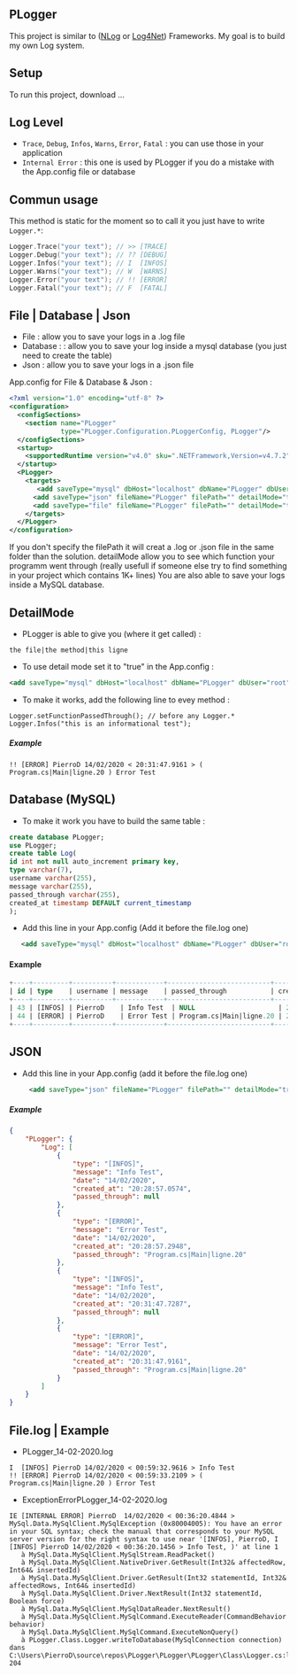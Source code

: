 ## PLogger
This project is similar to ([NLog](https://nlog-project.org) or [Log4Net](https://logging.apache.org/log4net/)) Frameworks.
My goal is to build my own Log system.


## Setup
To run this project, download ...

    
## Log Level

* ````Trace````, ```Debug```, ```Infos```, ```Warns```, ```Error```, ```Fatal``` : you can use those in your application
* ```Internal Error``` : this one is used by PLogger if you do a mistake with the App.config file or database

## Commun usage
This method is static for the moment so to call it
you just have to write ``Logger.*``:
```c
Logger.Trace("your text"); // >> [TRACE]
Logger.Debug("your text"); // ?? [DEBUG]
Logger.Infos("your text"); // I  [INFOS]
Logger.Warns("your text"); // W  [WARNS]
Logger.Error("your text"); // !! [ERROR]
Logger.Fatal("your text"); // F  [FATAL]
```

## File | Database | Json

* File : allow you to save your logs in a .log file
* Database : : allow you to save your log inside a mysql database (you just need to create the table)
* Json : allow you to save your logs in a .json file

App.config for File & Database & Json :
```xml
<?xml version="1.0" encoding="utf-8" ?>
<configuration>
  <configSections>
    <section name="PLogger"
             type="PLogger.Configuration.PLoggerConfig, PLogger"/>
  </configSections>
  <startup>
    <supportedRuntime version="v4.0" sku=".NETFramework,Version=v4.7.2" />
  </startup>
  <PLogger>
    <targets>
       <add saveType="mysql" dbHost="localhost" dbName="PLogger" dbUser="root" dbPassword="root" detailMode="true" />
      <add saveType="json" fileName="PLogger" filePath="" detailMode="true"/>
      <add saveType="file" fileName="PLogger" filePath="" detailMode="true"/>
    </targets>
  </PLogger>
</configuration>
```
If you don't specify the filePath it will creat a .log or .json file in the same folder than the solution.
detailMode allow you to see which function your programm went through (really usefull if someone else try to find something in your project which contains 1K+ lines)
You are also able to save your logs inside a MySQL database.


## DetailMode 
 - PLogger is able to give you (where it get called) : 
``` 
the file|the method|this ligne
 ```` 


- To use detail mode set it to "true" in the App.config :
```xml
<add saveType="mysql" dbHost="localhost" dbName="PLogger" dbUser="root" dbPassword="root" detailMode="true" />
```
- To make it works, add the following line to evey method :
```
Logger.setFunctionPassedThrough(); // before any Logger.*
Logger.Infos("this is an informational test");
```
##### Example
```
!! [ERROR] PierroD 14/02/2020 < 20:31:47.9161 > ( Program.cs|Main|ligne.20 ) Error Test
```

## Database (MySQL)
- To make it work you have to build the same table :
```sql
create database PLogger;
use PLogger;
create table Log(
id int not null auto_increment primary key,
type varchar(7),
username varchar(255),
message varchar(255),
passed_through varchar(255),
created_at timestamp DEFAULT current_timestamp
);
```
- Add this line in your App.config (Add it before the file.log one)
```xml
   <add saveType="mysql" dbHost="localhost" dbName="PLogger" dbUser="root" dbPassword="root" detailMode="true" />
```
#### Example
```sql
+----+---------+----------+------------+--------------------------+---------------------+
| id | type    | username | message    | passed_through           | created_at          |
+----+---------+----------+------------+--------------------------+---------------------+
| 43 | [INFOS] | PierroD    | Info Test  | NULL                     | 2020-02-14 20:31:47 |
| 44 | [ERROR] | PierroD    | Error Test | Program.cs|Main|ligne.20 | 2020-02-14 20:31:47 |
+----+---------+----------+------------+--------------------------+---------------------+

```

## JSON
- Add this line in your App.config (add it before the file.log one)
```xml
     <add saveType="json" fileName="PLogger" filePath="" detailMode="true"/>
```
##### Example
```json
{
    "PLogger": {
        "Log": [
            {
                "type": "[INFOS]",
                "message": "Info Test",
                "date": "14/02/2020",
                "created_at": "20:28:57.0574",
                "passed_through": null
            },
            {
                "type": "[ERROR]",
                "message": "Error Test",
                "date": "14/02/2020",
                "created_at": "20:28:57.2948",
                "passed_through": "Program.cs|Main|ligne.20"
            },
            {
                "type": "[INFOS]",
                "message": "Info Test",
                "date": "14/02/2020",
                "created_at": "20:31:47.7287",
                "passed_through": null
            },
            {
                "type": "[ERROR]",
                "message": "Error Test",
                "date": "14/02/2020",
                "created_at": "20:31:47.9161",
                "passed_through": "Program.cs|Main|ligne.20"
            }
        ]
    }
}
```

## File.log | Example 

- PLogger_14-02-2020.log
```
I  [INFOS] PierroD 14/02/2020 < 00:59:32.9616 > Info Test
!! [ERROR] PierroD 14/02/2020 < 00:59:33.2109 > ( Program.cs|Main|ligne.20 ) Error Test
```
- ExceptionErrorPLogger_14-02-2020.log
```
IE [INTERNAL ERROR] PierroD  14/02/2020 < 00:36:20.4844 > MySql.Data.MySqlClient.MySqlException (0x80004005): You have an error in your SQL syntax; check the manual that corresponds to your MySQL server version for the right syntax to use near '[INFOS], PierroD, I  [INFOS] PierroD 14/02/2020 < 00:36:20.1456 > Info Test, )' at line 1
   à MySql.Data.MySqlClient.MySqlStream.ReadPacket()
   à MySql.Data.MySqlClient.NativeDriver.GetResult(Int32& affectedRow, Int64& insertedId)
   à MySql.Data.MySqlClient.Driver.GetResult(Int32 statementId, Int32& affectedRows, Int64& insertedId)
   à MySql.Data.MySqlClient.Driver.NextResult(Int32 statementId, Boolean force)
   à MySql.Data.MySqlClient.MySqlDataReader.NextResult()
   à MySql.Data.MySqlClient.MySqlCommand.ExecuteReader(CommandBehavior behavior)
   à MySql.Data.MySqlClient.MySqlCommand.ExecuteNonQuery()
   à PLogger.Class.Logger.writeToDatabase(MySqlConnection connection) dans C:\Users\PierroD\source\repos\PLogger\PLogger\PLogger\Class\Logger.cs:ligne 204
```
